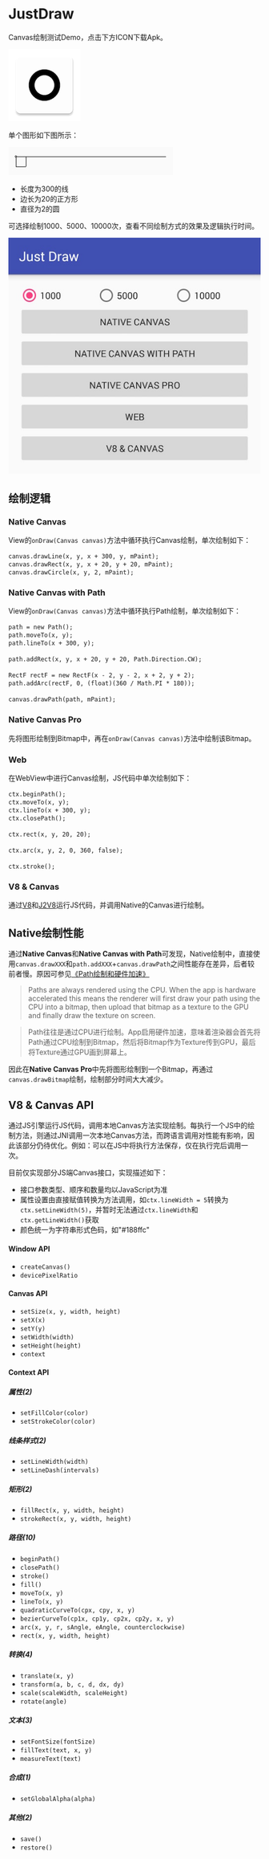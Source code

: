 # JustDraw

Canvas绘制测试Demo，点击下方ICON下载Apk。

[![ICON](res/ic_launcher.png)](res/justdraw.apk)

单个图形如下图所示：

![Shape](res/shape.jpeg)

* 长度为300的线
* 边长为20的正方形
* 直径为2的圆

可选择绘制1000、5000、10000次，查看不同绘制方式的效果及逻辑执行时间。

![UI](res/ui.jpeg)

## 绘制逻辑

### Native Canvas

View的`onDraw(Canvas canvas)`方法中循环执行Canvas绘制，单次绘制如下：

	canvas.drawLine(x, y, x + 300, y, mPaint);
	canvas.drawRect(x, y, x + 20, y + 20, mPaint);
	canvas.drawCircle(x, y, 2, mPaint);

### Native Canvas with Path

View的`onDraw(Canvas canvas)`方法中循环执行Path绘制，单次绘制如下：

	path = new Path();
	path.moveTo(x, y);
	path.lineTo(x + 300, y);
	
	path.addRect(x, y, x + 20, y + 20, Path.Direction.CW);

	RectF rectF = new RectF(x - 2, y - 2, x + 2, y + 2);
	path.addArc(rectF, 0, (float)(360 / Math.PI * 180));

	canvas.drawPath(path, mPaint);

### Native Canvas Pro

先将图形绘制到Bitmap中，再在`onDraw(Canvas canvas)`方法中绘制该Bitmap。

### Web

在WebView中进行Canvas绘制，JS代码中单次绘制如下：

	ctx.beginPath();
	ctx.moveTo(x, y);
	ctx.lineTo(x + 300, y);
	ctx.closePath();

	ctx.rect(x, y, 20, 20);

	ctx.arc(x, y, 2, 0, 360, false);

	ctx.stroke();

### V8 & Canvas

通过[V8](https://developers.google.com/v8/)和[J2V8](https://github.com/eclipsesource/J2V8)运行JS代码，并调用Native的Canvas进行绘制。

## Native绘制性能

通过**Native Canvas**和**Native Canvas with Path**可发现，Native绘制中，直接使用`canvas.drawXXX`和`path.addXXX`+`canvas.drawPath`之间性能存在差异，后者较前者慢。原因可参见[《Path绘制和硬件加速》](http://stackoverflow.com/questions/15039829/drawing-paths-and-hardware-acceleration)

> Paths are always rendered using the CPU. When the app is hardware accelerated this means the renderer will first draw your path using the CPU into a bitmap, then upload that bitmap as a texture to the GPU and finally draw the texture on screen.

> Path往往是通过CPU进行绘制。App启用硬件加速，意味着渲染器会首先将Path通过CPU绘制到Bitmap，然后将Bitmap作为Texture传到GPU，最后将Texture通过GPU画到屏幕上。

因此在**Native Canvas Pro**中先将图形绘制到一个Bitmap，再通过`canvas.drawBitmap`绘制，绘制部分时间大大减少。

## V8 & Canvas API

通过JS引擎运行JS代码，调用本地Canvas方法实现绘制。每执行一个JS中的绘制方法，则通过JNI调用一次本地Canvas方法，而跨语言调用对性能有影响，因此该部分仍待优化。例如：可以在JS中将执行方法保存，仅在执行完后调用一次。

目前仅实现部分JS端Canvas接口，实现描述如下：

* 接口参数类型、顺序和数量均以JavaScript为准
* 属性设置由直接赋值转换为方法调用，如`ctx.lineWidth = 5`转换为`ctx.setLineWidth(5)`，并暂时无法通过`ctx.lineWidth`和`ctx.getLineWidth()`获取
* 颜色统一为字符串形式色码，如"#188ffc"

#### Window API

* `createCanvas()`
* `devicePixelRatio`

#### Canvas API

* `setSize(x, y, width, height)`
* `setX(x)`
* `setY(y)`
* `setWidth(width)`
* `setHeight(height)`
* `context`

#### Context API

##### 属性(2)

* `setFillColor(color)`
* `setStrokeColor(color)`

##### 线条样式(2)

* `setLineWidth(width)`
* `setLineDash(intervals)`

##### 矩形(2)

* `fillRect(x, y, width, height)`
* `strokeRect(x, y, width, height)`

##### 路径(10)

* `beginPath()`
* `closePath()`
* `stroke()`
* `fill()`
* `moveTo(x, y)`
* `lineTo(x, y)`
* `quadraticCurveTo(cpx, cpy, x, y)`
* `bezierCurveTo(cp1x, cp1y, cp2x, cp2y, x, y)`
* `arc(x, y, r, sAngle, eAngle, counterclockwise)`
* `rect(x, y, width, height)`

##### 转换(4)

* `translate(x, y)`
* `transform(a, b, c, d, dx, dy)`
* `scale(scaleWidth, scaleHeight)`
* `rotate(angle)`

##### 文本(3)

* `setFontSize(fontSize)`
* `fillText(text, x, y)`
* `measureText(text)`

##### 合成(1)

* `setGlobalAlpha(alpha)`

##### 其他(2)

* `save()`
* `restore()`
